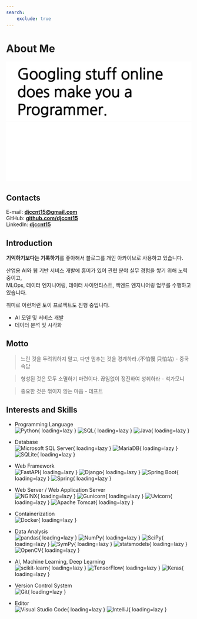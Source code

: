 ```yaml
---
search:
    exclude: true
---
```


# About Me

![googling_does_make_you_a_programmer](../../assets/img/googling_does_make_you_a_programmer_b.png#only-light)
![googling_does_make_you_a_programmer](../../assets/img/googling_does_make_you_a_programmer_w.png#only-dark)

## Contacts

E-mail: **[djccnt15@gmail.com](mailto:djccnt15@gmail.com)**  
GitHub: **[github.com/djccnt15](https://github.com/djccnt15)**  
LinkedIn: **[djccnt15](https://www.linkedin.com/in/djccnt15)**  

## Introduction

**기억하기보다는 기록하기**를 좋아해서 블로그를 개인 아카이브로 사용하고 있습니다.  

산업용 AI와 웹 기반 서비스 개발에 흥미가 있어 관련 분야 실무 경험을 쌓기 위해 노력중이고,  
MLOps, 데이터 엔지니어링, 데이터 사이언티스트, 백엔드 엔지니어링 업무를 수행하고 있습니다.  

취미로 이런저런 토이 프로젝트도 진행 중입니다.  

- AI 모델 및 서비스 개발
- 데이터 분석 및 시각화

## Motto

> 느린 것을 두려워하지 말고, 다만 멈추는 것을 경계하라.(不怕慢 只怕站) - 중국 속담  

> 형성된 것은 모두 소멸하기 마련이다. 끊임없이 정진하여 성취하라 - 석가모니  

> 중요한 것은 꺾이지 않는 마음 - 데프트  

## Interests and Skills

- Programming Language  
![Python](https://img.shields.io/badge/Python-3776AB?style=flat-square&logo=python&logoColor=white){ loading=lazy }
![SQL](https://img.shields.io/badge/SQL-000000?style=flat-square){ loading=lazy }
![Java](https://img.shields.io/badge/Java-5382A1?style=flat-square&logo=openjdk&logoColor=white){ loading=lazy }

- Database  
![Microsoft SQL Server](https://img.shields.io/badge/Microsoft%20SQL%20Server-CC2927?style=flat-square&logo=microsoftsqlserver&logoColor=white){ loading=lazy }
![MariaDB](https://img.shields.io/badge/MariaDB-003545?style=flat-square&logo=mariadb&logoColor=white){ loading=lazy }
![SQLite](https://img.shields.io/badge/SQLite-003B57?style=flat-square&logo=sqlite&logoColor=white){ loading=lazy }

- Web Framework  
![FastAPI](https://img.shields.io/badge/FastAPI-009688?style=flat-square&logo=fastapi&logoColor=white){ loading=lazy }
![Django](https://img.shields.io/badge/Django-092E20?style=flat-square&logo=django&logoColor=white){ loading=lazy }
![Spring Boot](https://img.shields.io/badge/Spring%20Boot-6DB33F?style=flat-square&logo=springboot&logoColor=white){ loading=lazy }
![Spring](https://img.shields.io/badge/Spring-6DB33F?style=flat-square&logo=spring&logoColor=white){ loading=lazy }

- Web Server / Web Application Server  
![NGINX](https://img.shields.io/badge/NGINX-009639?style=flat-square&logo=nginx&logoColor=white){ loading=lazy }
![Gunicorn](https://img.shields.io/badge/Gunicorn-499848?style=flat-square&logo=gunicorn&logoColor=white){ loading=lazy }
![Uvicorn](https://img.shields.io/badge/uvicorn-4051b5?style=flat-square){ loading=lazy }
![Apache Tomcat](https://img.shields.io/badge/Apache%20Tomcat-F8DC75?style=flat-square&logo=apachetomcat&logoColor=black){ loading=lazy }

- Containerization  
![Docker](https://img.shields.io/badge/Docker-2496ED?style=flat-square&logo=docker&logoColor=white){ loading=lazy }

- Data Analysis  
![pandas](https://img.shields.io/badge/pandas-150458?style=flat-square&logo=pandas&logoColor=white){ loading=lazy }
![NumPy](https://img.shields.io/badge/NumPy-013243?style=flat-square&logo=numpy&logoColor=white){ loading=lazy }
![SciPy](https://img.shields.io/badge/SciPy-8CAAE6?style=flat-square&logo=scipy&logoColor=white){ loading=lazy }
![SymPy](https://img.shields.io/badge/SymPy-3B5526?style=flat-square&logo=sympy&logoColor=white){ loading=lazy }
![statsmodels](https://img.shields.io/badge/statsmodels-4051b5?style=flat-square){ loading=lazy }
![OpenCV](https://img.shields.io/badge/OpenCV-5C3EE8?style=flat-square&logo=opencv&logoColor=white){ loading=lazy }

- AI, Machine Learning, Deep Learning  
![scikit-learn](https://img.shields.io/badge/scikit--learn-F7931E?style=flat-square&logo=scikit-learn&logoColor=white){ loading=lazy }
![TensorFlow](https://img.shields.io/badge/TensorFlow-FF6F00?style=flat-square&logo=tensorflow&logoColor=white){ loading=lazy }
![Keras](https://img.shields.io/badge/Keras-D00000?style=flat-square&logo=keras&logoColor=white){ loading=lazy }

- Version Control System  
![Git](https://img.shields.io/badge/Git-F05032?style=flat-square&logo=git&logoColor=white){ loading=lazy }

- Editor  
![Visual Studio Code](https://img.shields.io/badge/Visual%20Studio%20Code-007ACC?style=flat-square&logo=visualstudiocode&logoColor=white){ loading=lazy }
![IntelliJ](https://img.shields.io/badge/IntelliJ-000000?style=flat-square&logo=intellijidea&logoColor=white){ loading=lazy }